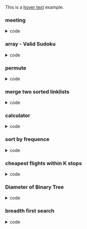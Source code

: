 
<!-- 
    This is a comment !
-->

[comment]: <>   (This is a comment, it will not be included)
[//]: <>        (This is a comment)
[//]: #         (This is a comment)

[id1]: ## "your hover text"
This is a [hover text][id1] example.


### meeting
<details close>
    <summary>code</summary>

```c++

```

</details>

### array - Valid Sudoku
<details close>
    <summary>code</summary>

leetcode 36
Determine if a 9 x 9 Sudoku board is valid. Only the filled cells need to be validated according to the following rules:

Each row must contain the digits 1-9 without repetition.
Each column must contain the digits 1-9 without repetition.
Each of the nine 3 x 3 sub-boxes of the grid must contain the digits 1-9 without repetition.

```c++
class Solution {
public:
    bool isValidSudoku(vector<vector<char>>& board) {
        vector<unordered_set<char>> rows(9);
        vector<unordered_set<char>> cols(9);
        vector<unordered_set<char>> box(9);

        auto exists = [](unordered_set<char>& s, int val) {
            return s.insert(val).second;
        };

        for(int i = 0; i < 9; i++) {
            for(int j = 0; j < 9; j++) {
                char num = board[i][j];
                if(num == '.') {
                    continue;
                }
                    
                if(!exists(rows[i], num) || !exists(cols[j], num) || !exists(box[(i / 3) * 3 + j / 3], num)) {
                    return false;
                }
            }
        }
            return true;
    }
};
```

</details>

### permute
<details close>
    <summary>code</summary>

```c++
vector<vector<int>> res;
vector<int> path;
void permute(vector<int>& v, vector<bool>& used) {
    if(path.size() == v.size()) {
        res.push_back(path);
        return;
    }
    for(int i = 0; i < v.size(); i++>) {
        if(used[i] == true) continue;
        path.push_back(v[i]);
        permute(v, used);
        path.pop_back();
        used[i] = false;
    }
}

vector<vector<int>> permute(vector<int>& v) {
    res.clear();
    path.clear();
    vector<bool> used(v.size(), false);
    permute(v, used);

    return res;
}
```

</details>

### merge two sorted linklists
<details close>
    <summary>code</summary>

```c++
void createList(ListNode* list, vector<int>& v, int pos) {
    if(pos == v.size()) return;

    list->next = new ListNode(v[pos]);
    createList(list->next, v, pos + 1);
}

ListNode* mergeTwoLists(ListNode* list1, ListNode* list2) {
    if(list1 == nullptr) return list2;
    if(list2 == nullptr) return list1;

    if(list1->val < list2->val) {
        list1->next = mergeTwoLists(list1->next, list2);
        return list1;
    } else {
        list2->next = mergeTwoLists(list2->next, list1);
        return list2;
    }
}

void showMe(ListNode* list) {
    while(list) {
        cout << list->val << " ";
        list = list->next;
    }
    cout << endl;
}

int main() {
    ListNode* l1 = new ListNode(0);
    ListNode* l2 = new ListNode(0);

    vector<int> v1{1, 2, 3};
    vector<int> v2{11, 22, 33};
    createList(l1, v1, 0);
    createList(l2, v2, 0);

    ListNode* list = merge2Lists(l1, l2);
    showMe(list);

    return 0;
}
```

</details>

### calculator
<details close>
    <summary>code</summary>

string s = 3 5 6 + *

NO priority!

```c++
int evalRPM(string s) {
    stack<long long> st;
    for(int i = 0; i < s.size(); i++) {
        if(s[i] == "+" || s[i] == "-" || s[i] == "*" || s[i] == "/") {
            long long a = st.top();
            st.pop();
            long long b = st.top();
            st.pop();
    
            if(s[i] == "+") st.push(a + b);
            if(s[i] == "-") st.push(a + b);
            if(s[i] == "*") st.push(a * b);
            if(s[i] == "/") st.push(a / b);
        } else {
            string aChar(1, s[i]);  // convert char to string
            st.push(stoll(aChar));  // convert string to long long integer

            // or just use the below
            // st.push(s[i] - '0');
        }
    }
    return to_string(st.top());
}
```

string s = "3+2*2"

Has priority

```c++
int calculate(string& s) {
    char op = '+';
    long long cur = 0;

}
```

</details>

### sort by frequence
<details close>
    <summary>code</summary>

```c++
class comparison {
public:
    bool operator()(const pair<int, int> lhs, const pair<int, int> rhs) {
        return lhs.second > rhs.second;
    }
};

void sortByFreq(vector<int>& nums) {
    // 1. unordered_map save num with freq
    unordered_map<int, int> uMap;
    for(int i = 0; i < nums.size(); i++>) {
        uMap[nums[i]]++;
    }

    // 2. sort by freq, using priority_queue
    priority_queue<pair<int, int>, vector<pair<int, int>>, comparison> pq;
    for(auto ) {

    }
}
```

</details>

### cheapest flights within K stops
<details close>
    <summary>code</summary>

https://leetcode.com/problems/cheapest-flights-within-k-stops/description/?envType=daily-question&envId=2024-02-23

There are n cities connected by some number of flights. You are given an array flights where flights[i] = [fromi, toi, pricei] indicates that there is a flight from city fromi to city toi with cost pricei.

You are also given three integers src, dst, and k, return the cheapest price from src to dst with at most k stops. If there is no such route, return -1.

`<image src = "pic/cheapest-flights-within-k-stops-3drawio.png" />`

```c++
class Solution {
public:
    int findCheapestPrice(int n, vector<vector<int>>& flights, int src, int dst, int k) {
        vector<vector<pair<int, int>>> adj(n);
        for (auto& e : flights) {
            adj[e[0]].push_back({e[1], e[2]});
        }
        vector<int> dist(n, numeric_limits<int>::max());
        queue<pair<int, int>> q;
        q.push({src, 0});
        int stops = 0;

        while (stops <= k && !q.empty()) {
            int sz = q.size();
            // Iterate on current level.
            while (sz--) {
                auto [node, distance] = q.front();
                q.pop();
                // Iterate over neighbors of popped node.
                for (auto& [neighbour, price] : adj[node]) {
                    if (price + distance >= dist[neighbour]) continue;
                    dist[neighbour] = price + distance;
                    q.push({neighbour, dist[neighbour]});
                }
            }
            stops++;
        }
        return dist[dst] == numeric_limits<int>::max() ? -1 : dist[dst];
    }
};
```

</details>

### Diameter of Binary Tree
<details close>
    <summary>code</summary>

https://leetcode.com/problems/diameter-of-binary-tree/description/

Given the root of a binary tree, return the length of the diameter of the tree.

The diameter of a binary tree is the length of the longest path between any two nodes in a tree. This path may or may not pass through the root.

The length of a path between two nodes is represented by the number of edges between them.
`<image src = "pic/diamtree.jpg" />`

Input: root = [1,2,3,4,5]

Output: 3

Explanation: 3 is the length of the path [4,2,1,3] or [5,2,1,3].

```c++
/**
 * Definition for a binary tree node.
 * struct TreeNode {
 *     int val;
 *     TreeNode *left;
 *     TreeNode *right;
 *     TreeNode() : val(0), left(nullptr), right(nullptr) {}
 *     TreeNode(int x) : val(x), left(nullptr), right(nullptr) {}
 *     TreeNode(int x, TreeNode *left, TreeNode *right) : val(x), left(left), right(right) {}
 * };
 */
class Solution {
private:
    int diameter;

    int longestPath(TreeNode* node) {
        if(node == nullptr) {
            return 0;
        }
        int leftPath = longestPath(node->left);
        int rightPath = longestPath(node->right);

        diameter = max(diameter, leftPath + rightPath);

        return max(leftPath, rightPath) + 1;
    }

public:
    int diameterOfBinaryTree(TreeNode* root) {
        diameter = 0;
        longestPath(root);
        return diameter;
    }
};
```

</details>

### breadth first search
<details close>
    <summary>code</summary>

```c++
#define ELEMENT char
#define FORMAT "%c"
#define NODE_NUM 15

typedef struct Node {
    ELEMENT data;
    struct Node* left;
    struct Node* right;

    Node(ELEMENT val) : data(val), left(nullptr), right(nullptr) {}
} *Tree;

/* 
    Binary Tree Constructor
    1. construct in preorder
    2. '#' means no left child or right child
    A, B, D, #, #, E, #, #, C, F, #, #, G, #, #
 */
void binaryTreeConstructor(Tree& root, ELEMENT data[]) {
    static int index = 0;
    if(index >= NODE_NUM) {
        return;
    }

    ELEMENT ele = data[index++];
    if(ele == '#') {
        root = nullptr;
    } else {
        // root = (Node*)malloc(sizeof(Node));
        // root->data = ele;
        root = new Node(ele);

        // unique_ptr<Node> root(new Node(ele));
        // shared_ptr<Node> root(new Node(ele));

        binaryTreeConstructor(root->left, data);
        binaryTreeConstructor(root->right, data);
        // cout << root.use_count() << endl;
    }
}

void breadthFirstSearch(Tree root) {
    queue<Tree>treeQueue;
    treeQueue.push(root);
    Tree curNode;

    while(!treeQueue.empty()) {
        curNode = treeQueue.front();
        treeQueue.pop();
        cout << curNode->data << " ";

        if(curNode->left) {
            treeQueue.push(curNode->left);
        }
        if(curNode->right) {
            treeQueue.push(curNode->right);
        }
    }
}

int main() {
    ELEMENT data[NODE_NUM] = {'A', 'B', 'D', '#', '#', 'E', '#', '#', 'C', 'F','#', '#', 'G', '#', '#'};
    Tree tree;

    binaryTreeConstructor(tree, data);
    breadthFirstSearch(tree);

    return 0;
}
```

</details>